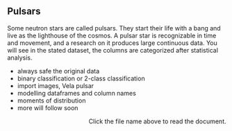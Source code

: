 ## Pulsars

Some neutron stars are called pulsars. They start their life with a bang and live as the lighthouse of the cosmos. A pulsar star is recognizable in time and movement, and a research on it produces large continuous data. You will see in the stated dataset, the columns are categorized after statistical analysis.

- always safe the original data
- binary classification or 2-class classification
- import images, Vela pulsar
- modelling dataframes and column names
- moments of distribution
- more will follow soon

<p align = "right"> Click the file name above to read the document. </p>
